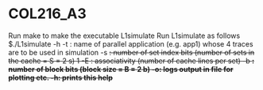 # COL216_A3

Run make to make the executable L1simulate
Run L1simulate as follows 
$./L1simulate -h
-t <tracefile>: name of parallel application (e.g. app1) whose 4 traces are to be used
in simulation
-s <s>: number of set index bits (number of sets in the cache = S = 2
s)
1
-E <E>: associativity (number of cache lines per set)
-b <b>: number of block bits (block size = B = 2
b)
-o: <outfilename> logs output in file for plotting etc.
-h: prints this help